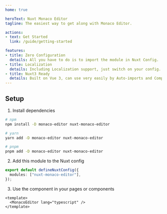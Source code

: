 ```yaml
---
home: true

heroText: Nuxt Monaco Editor
tagline: The easiest way to get along with Monaco Editor.

actions:
- text: Get Started
  link: /guide/getting-started

features:
- title: Zero Configuration
  details: All you have to do is to import the module in Nuxt Config.
- title: Localization
  details: Including Localization support, just switch on your config.
- title: Nuxt3 Ready
  details: Built on Vue 3, can use very easily by Auto-imports and Composables.
---
```


## Setup

1. Install dependencies

```sh
# npm
npm install -D monaco-editor nuxt-monaco-editor

# yarn
yarn add -D monaco-editor nuxt-monaco-editor

# pnpm
pnpm add -D monaco-editor nuxt-monaco-editor
```

2. Add this module to the Nuxt config

```ts
export default defineNuxtConfig({
  modules: ["nuxt-monaco-editor"],
});
```

3. Use the component in your pages or components

```vue
<template>
  <MonacoEditor lang="typescript" />
</template>
```
